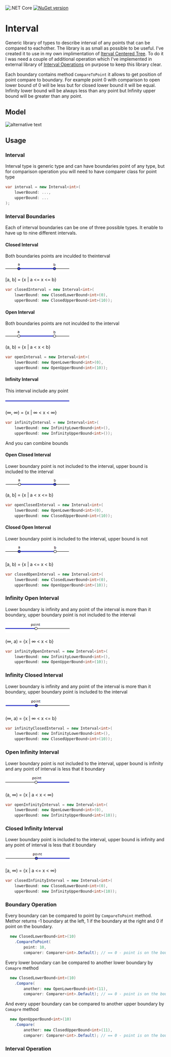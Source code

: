 ![.NET Core](https://github.com/RetailRocket/Interval/workflows/.NET%20Core/badge.svg)
[![NuGet version](https://img.shields.io/nuget/v/Interval.svg?style=flat&logo=nuget)](https://www.nuget.org/packages/Interval/)

# Interval

Generic library of types to describe interval of any points that can be compared to eachother. The library is as small as possible to be useful. I've created it to use in my own implimentation of [Iterval Centered Tree](https://github.com/RetailRocket/CenteredIntervalTree). To do it I was need a couple of additional operation which I've implemented in external library of [Interval Operations](https://github.com/RetailRocket/Interval.Operations) on purpose to keep this library clear.

Each boundary contains method ```CompareToPoint``` it allows to get position of point compare to boundary. For example point 0 with comparison to open lower bound of 0 will be less but for closed lower bound it will be equal. Infinity lower bound will be always less than any point but Infinity upper bound will be greater than any point.

## Model ##

![alternative text](http://www.plantuml.com/plantuml/proxy?cache=no&src=https://raw.githubusercontent.com/RetailRocket/Interval/master/readme/plantuml/DomainModel.puml)

## Usage ###

### Interval 

Interval type is generic type and can have boundaries point of any type, but for comparison operation you will need to have comparer class for point type

```csharp
var interval = new Interval<int>(
    lowerBound: ...,
    upperBound: ...
);
```

### Interval Boundaries

Each of interval boundaries can be one of three possible types. It enable to have up to nine different intervals.

#### Closed Interval

Both boundaries points are inculded to theinterval

![](readme/images/closed.png)

[a, b] = {x | a <= x <= b}

```csharp
var closedInterval = new Interval<int>(
    lowerBound: new ClosedLowerBound<int>(0),
    upperBound: new ClosedUpperBound<int>(10));
```
#### Open Interval

Both boundaries points are not inculded to the interval

![](readme/images/open.png)

(a, b) = {x | a < x < b}

```csharp
var openInterval = new Interval<int>(
    lowerBound: new OpenLowerBound<int>(0),
    upperBound: new OpenUpperBound<int>(10));
```

#### Infinity Interval
This interval include any point

![](readme/images/infinity.png)

(∞, ∞) = {x | ∞ < x < ∞}

```csharp
var infinityInterval = new Interval<int>(
    lowerBound: new InfinityLowerBound<int>(),
    upperBound: new InfinityUpperBound<int>());
```

And you can combine bounds

#### Open Closed Interval
Lower boundary point is not included to the interval, upper bound is included to the interval

![](readme/images/openClosed.png)

(a, b] = {x | a < x <= b}

```csharp
var openClosedInterval = new Interval<int>(
    lowerBound: new OpenLowerBound<int>(0),
    upperBound: new ClosedUpperBound<int>(10));
```

#### Closed Open Interval
Lower boundary point is included to the interval, upper bound is not

![](readme/images/closedOpen.png)

[a, b) = {x | a <= x < b}

```csharp
var closedOpenInterval = new Interval<int>(
    lowerBound: new ClosedLowerBound<int>(0),
    upperBound: new OpenUpperBound<int>(10));
```

### Infinity Open Interval
Lower boundary is infinity and any point of the interval is more than it boundary, upper boundary point is not included to the interval

![](readme/images/infinityOpen.png)

(∞, a) = {x | ∞ < x < b}

```csharp
var infinityOpenInterval = new Interval<int>(
    lowerBound: new InfinityLowerBound<int>(),
    upperBound: new OpenUpperBound<int>(10));
```


### Infinity Closed Interval
Lower boundary is infinity and any point of the interval is more than it boundary, upper boundary point is included to the interval

![](readme/images/infinityClosed.png)

(∞, a) = {x | ∞ < x <= b}

```csharp
var infinityClosedInterval = new Interval<int>(
    lowerBound: new InfinityLowerBound<int>(),
    upperBound: new ClosedUpperBound<int>(10));
```

### Open Infinity Interval
Lower boundary point is not included to the interval, upper bound is infinity and any point of interval is less that it boundary

![](readme/images/openInfinity.png)

(a, ∞) = {x | a < x < ∞}

```csharp
var openInfinityInterval = new Interval<int>(
    lowerBound: new OpenLowerBound<int>(0),
    upperBound: new InfinityUpperBound<int>(10));
```

### Closed Infinity Interval
Lower boundary point is included to the interval, upper bound is infinity and any point of interval is less that it boundary

![](readme/images/closedInfinity.png)

[a, ∞) = {x | a <= x < ∞}

```csharp
var closedInfinityInterval = new Interval<int>(
    lowerBound: new ClosedLowerBound<int>(0),
    upperBound: new InfinityUpperBound<int>(10));
```

### Boundary Operation

Every boundary can be compared to point by ```CompareToPoint``` method. Methor returns -1 boundary at the left, 1 if the boundary at the right and 0 if point on the boundary.

```csharp
  new ClosedLowerBound<int>(10)
    .CompareToPoint(
        point: 10,
        comparer: Comparer<int>.Default); // == 0 - point is on the boundary
```

Every lower boundary can be compared to another lower boundary by ``Comapre`` method

```csharp
  new ClosedLowerBound<int>(10)
    .Compare(
        another: new OpenLowerBound<int>(11),
        comparer: Comparer<int>.Default); // == 0 - point is on the boundary
```


And every upper boundary can be compared to another upper boundary by ``Comapre`` method

```csharp
  new OpenUpperBound<int>(10)
    .Compare(
        another: new ClosedUpperBound<int>(11),
        comparer: Comparer<int>.Default); // == 0 - point is on the boundary
```

### Interval Operation


